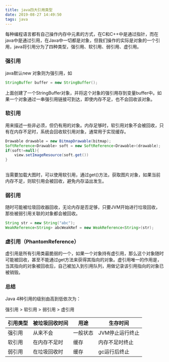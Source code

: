 ```yaml
---
title: java四大引用类型
date: 2019-08-27 14:49:50
tags: java
---
```


每种编程语言都有自己操作内存中元素的方式，在C和C++中是通过指针，而在java中是通过引用，在Java中一切都是对象，但我们操作的实际是对象的一个引用，java将引用分为了四种类型，强引用、软引用、弱引用、虚引用。

### 强引用

java默认new 对象则为强引用，如

```java
StringBuffer buffer = new StringBuffer();
```

上面创建了一个StringBuffer对象，并将这个对象的强引用存到变量buffer中。如果一个对象通过一串强引用链接可到达，即使内存不足，也不会回收该对象。



### 软引用

用来描述一些非必须，但仍有用的对象。内存足够时，软引用对象不会被回收，只有在内存不足时，系统会回收软引用对象，通常用于实现缓存。

```java
Drawable drawable = new BitmapDrawable(bitmap);
SoftReference<Drawable> soft = new SoftReference<Drawable>(drawable);
if(soft!=null){
	view.setImageResource(soft.get())
}
        
```

当需要加载大图时，可以使用软引用，通过get()方法，获取图片对象，如果当前内存不足，则软引用会被回收，避免内存溢出发生。

### 弱引用

随时可能被垃圾回收器回收，无论内存是否足够，只要JVM开始进行垃圾回收，那些被弱引用关联的对象都会被回收。

```java
String str = new String("abc");    
WeakReference<String> abcWeakRef = new WeakReference<String>(str);
```

### 虚引用（PhantomReference）

虚引用是所有引用类最脆弱的一个，如果一个对象持有虚引用，那么这个对象随时可能被回收，甚至不能通过get方法来获得其指向的对象。虚引用唯一的作用是，当其指向的对象被回收后，自己被加入到引用队列，用做记录该引用指向的对象已被销毁。



### 总结

Java 4种引用的级别由高到低依次为：  

强引用  >  软引用  >  弱引用  >  虚引用

| 引用类型 | 被垃圾回收时间 | 用途     | 生存时间        |
| -------- | -------------- | -------- | --------------- |
| 强引用   | 从来不会       | 一般状态 | JVM停止运行终止 |
| 软引用   | 在内存不足时   | 缓存     | 内存不足时终止  |
| 弱引用   | 在垃圾回收时   | 缓存     | gc运行后终止    |
